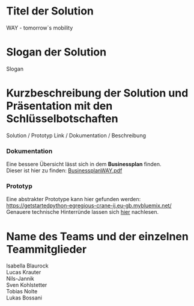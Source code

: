 # Titel der Solution
WAY - tomorrow`s mobility
# Slogan der Solution
Slogan
# Kurzbeschreibung der Solution und Präsentation mit den Schlüsselbotschaften
Solution / Prototyp Link / Dokumentation / Beschreibung

### Dokumentation
Eine bessere Übersicht lässt sich in dem **Businessplan** finden.  
Dieser ist hier zu finden: [BusinessplanWAY.pdf](https://github.com/WAY-tomorrows-mobility/mesh-hackathon-way/blob/main/documents/BusinessplanWAY.pdf) 

### Prototyp
Eine abstrakter Prototype kann hier gefunden werden: https://getstartedpython-egregious-crane-ij.eu-gb.mybluemix.net/  
Genauere technische Hinterründe lassen sich [hier](https://github.com/WAY-tomorrows-mobility/mesh-hackathon-way/blob/main/codebase/README.md) nachlesen.

# Name des Teams und der einzelnen Teammitglieder
Isabella Blaurock  
Lucas Krauter  
Nils-Jannik  
Sven Kohlstetter  
Tobias Nolte  
Lukas Bossani  

